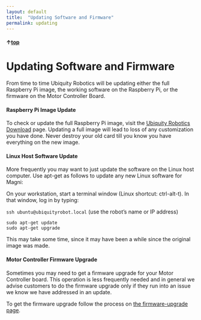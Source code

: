 ```yaml
---
layout: default
title:  "Updating Software and Firmware"
permalink: updating
---
```


#### &uarr;[top](https://ubiquityrobotics.github.io/learn/)
# Updating Software and Firmware

From time to time Ubiquity Robotics will be updating
either the full Raspberry Pi image, the working software
on the Raspberry Pi, or the firmware on the Motor Controller Board.

#### Raspberry Pi Image Update

To check or update the
full Raspberry Pi image, visit the [Ubiquity Robotics Download](https://downloads.ubiquityrobotics.com/pi.html) page.    Updating a full image will lead to loss of any customization you have done.  Never destroy your old card till you know you have everything on the new image.


#### Linux Host Software Update

More frequently you may want to just update the software on the Linux host computer.
Use  apt-get as follows to update any new Linux software for Magni:

On your workstation, start a terminal window (Linux shortcut: ctrl-alt-t). In that window, log in by typing:

```ssh ubuntu@ubiquityrobot.local```
(use the robot’s name or IP address)

```sudo apt-get update```  
```sudo apt-get upgrade```

This may take some time, since it may have been a while since the original image was made.


#### Motor Controller Firmware Upgrade

Sometimes you may need to get a firmware upgrade for your
Motor Controller board.
This operation is less frequently needed and in general we advise customers to do the firmware upgrade only if they run into an issue we know we have addressed in an update.

To get the firmware upgrade follow
the process on [the firmware-upgrade page](https://learn.ubiquityrobotics.com/firmware-upgrade).
